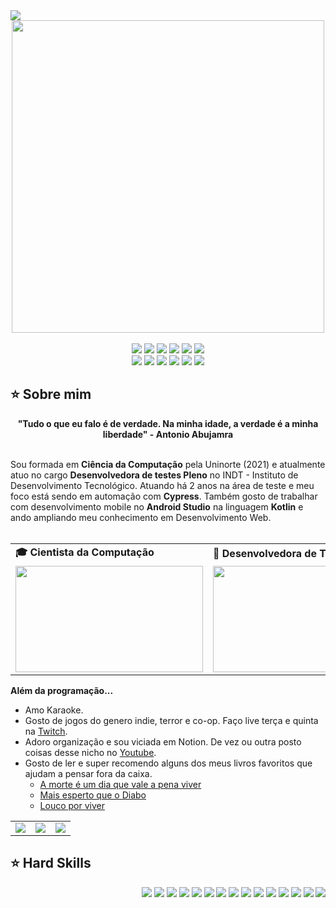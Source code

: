 <img src="https://komarev.com/ghpvc/?username=andreinaoliveira&color=ff69b4">
<div align="center">
  <a href="https://github.com/andreinaoliveira">
    <img align="center" src="Welcome.png" width="500">
  </a>
</div>
<br>

<div align="center">
  <!-- Work Links -->
  <a href="https://github.com/andreinaoliveira" target="_blank"><img src="https://img.shields.io/badge/GitHub-100000?style=for-the-badge&logo=github&logoColor=white" target="_blank"></a>
  <a href="https://hefesto.uea.edu.br/gitlab/andreinaoliveira" target="_blank"><img src="https://img.shields.io/badge/GitLab-330F63?style=for-the-badge&logo=gitlab&logoColor=white" target="_blank"></a>
  <a href="https://www.linkedin.com/in/andreinaoliveira/" target="_blank"><img src="https://img.shields.io/badge/-LinkedIn-%230077B5?style=for-the-badge&logo=linkedin&logoColor=white" target="_blank"></a>
  <a href = "mailto:andreinaholiveira@gmail.com"><img src="https://img.shields.io/badge/Gmail-D14836?style=for-the-badge&logo=gmail&logoColor=white"></a>
  <!-- YT Links -->
  <a href="https://www.twitch.tv/prinsycho" target="_blank"><img src="https://img.shields.io/badge/Twitch-6441a5?style=for-the-badge&logo=Twitch&logoColor=white" target="_blank"></a>
  <a href="https://www.youtube.com/@AndreinaOliveira" target="_blank"><img src="https://img.shields.io/badge/@AndreinaOliveira-FF0000?style=for-the-badge&logo=youtube&logoColor=white" target="_blank"></a>
  <br><a href="https://www.youtube.com/@QAutodidata" target="_blank"><img src="https://img.shields.io/badge/@QAutodidata-FF0000?style=for-the-badge&logo=youtube&logoColor=white" target="_blank"></a>
  <!-- Social Links -->
  <a href="https://instagram.com/prinsycho" target="_blank"><img src="https://img.shields.io/badge/-Instagram-%23E4405F?style=for-the-badge&logo=instagram&logoColor=white" target="_blank"></a>
  <a href="https://twitter.com/prinsycho" target="_blank"><img src="https://img.shields.io/badge/Twitter-1DA1F2?style=for-the-badge&logo=twitter&logoColor=white" target="_blank"></a>
  <!-- OTH Links -->
  <a href="https://trustinthesky.tumblr.com/" target="_blank"><img src="https://img.shields.io/badge/Tumblr-34526f?style=for-the-badge&logo=tumblr&logoColor=white"></a>
  <a href="https://open.spotify.com/playlist/3TNMcoGu5xhkUNgd5EXPqv?si=hwLhcHGPT8qoLAdftQ8ELA" target="_blank"><img src="https://img.shields.io/badge/Spotify-1ED760?&style=for-the-badge&logo=spotify&logoColor=white"target="_blank"></a>
  <a href="https://steamcommunity.com/id/prinsycho" target="_blank"><img src="https://img.shields.io/badge/Steam-000000?style=for-the-badge&logo=steam&logoColor=white" target="_blank"></a>
</div>

## ⭐️ Sobre mim
<div align='center'>
  <b>"Tudo o que eu falo é de verdade. Na minha idade, a verdade é a minha liberdade" - Antonio Abujamra</b>
</div><br>

Sou formada em <b>Ciência da Computação</b> pela Uninorte (2021) e atualmente atuo no cargo <b>Desenvolvedora de testes Pleno</b> no INDT - Instituto de Desenvolvimento Tecnológico. Atuando há 2 anos na área de teste e meu foco está sendo em automação com <b>Cypress</b>. Também gosto de trabalhar com desenvolvimento mobile no <b>Android Studio</b> na linguagem <b>Kotlin</b> e ando ampliando meu conhecimento em Desenvolvimento Web.
<br><br>

<div align="center">
  <table>
    <tr>
      <td><b>🎓 Cientista da Computação</b></td>
      <td><b>🧪 Desenvolvedora de Testes</b></td>
    </tr>
    <tr>
      <td><img src="https://apilgriminnarnia.files.wordpress.com/2018/09/legally-blonde-laptop-e1536078931635.jpg" width="300px" height="170px"></td>
      <td><img src="https://reactiongifs.me/wp-content/uploads/2019/05/Testers-Vs-Developers.gif" width="300px" height="170px"> </td>
    </tr>
  </table>
</div>

<b>Além da programação...</b>

- Amo Karaoke.
- Gosto de jogos do genero indie, terror e co-op. Faço live terça e quinta na [Twitch](https://www.twitch.tv/prinsycho).
- Adoro organização e sou viciada em Notion. De vez ou outra posto coisas desse nicho no [Youtube](https://www.youtube.com/@AndreinaOliveira/videos).
- Gosto de ler e super recomendo alguns dos meus livros favoritos que ajudam a pensar fora da caixa. 
  - <a href='https://www.amazon.com.br/morte-dia-vale-pena-viver/dp/8543107202/ref=sr_1_1?crid=10O1MH7C5CAMM&keywords=a+morte+%C3%A9+um+dia+que+vale+viver&qid=1646599578&sprefix=a+morte+%2Caps%2C203&sr=8-1'>A morte é um dia que vale a pena viver</a>
  -  <a href='https://www.amazon.com.br/Mais-esperto-que-Diabo-liberdade/dp/8568014003/ref=sr_1_5?crid=3GSH2MZHKL3D3&keywords=mais+esperto+que+o+diabo&qid=1646604662&sprefix=Mais+es%2Caps%2C290&sr=8-5'>Mais esperto que o Diabo</a>
  - <a href='https://www.amazon.com.br/Louco-por-viver-Roberto-Shinyashiki/dp/8573128607/ref=sr_1_1?crid=17F9GOLR7DPT0&keywords=louco+por+viver&qid=1646599654&sprefix=louco+por%2Caps%2C194&sr=8-1'>Louco por viver</a>

<div align="center">
  <table>
    <tr>
      <td><img src="https://64.media.tumblr.com/tumblr_lyxj33CYzW1qigluvo4_250.gif"></td>
      <td><img src="https://64.media.tumblr.com/tumblr_lyxj33CYzW1qigluvo5_250.gifv"></td>
      <td><img src="https://64.media.tumblr.com/tumblr_lyxj33CYzW1qigluvo6_250.gifv"></td>
    </tr>
  </table>
</div>

## ⭐️ Hard Skills
<!--  <img height="160em" src="https://github-readme-stats.vercel.app/api?username=andreinaoliveira&show_icons=true&theme=synthwave&include_all_commits=true&count_private=true%22/"> --> 
<img align="right" src="https://github-profile-trophy.vercel.app/?username=andreinaoliveira&amp;theme=dracula&amp;row=2&amp;no-bg=true&amp;column=3&amp;margin-w=15&amp;margin-h=15"  style="max-width: 100%;">
<div align="right">
  <!-- Python --> <img src="https://img.shields.io/badge/Python-FFD43B?style=for-the-badge&logo=python&logoColor=blue">
  <!-- JavaScript --> <img src="https://img.shields.io/badge/JavaScript-323330?style=for-the-badge&logo=javascript&logoColor=F7DF1E">
  <!-- Kotlin --> <img src="https://img.shields.io/badge/Kotlin-0095D5?&style=for-the-badge&logo=kotlin&logoColor=white">
  <!-- Json --> <img src="https://img.shields.io/badge/json-5E5C5C?style=for-the-badge&logo=json&logoColor=white">
  <!-- Cypress --> <img src="https://img.shields.io/badge/Cypress-639a4f?style=for-the-badge&logo=Cypress&logoColor=white">
  <!-- Selenium --> <img src="https://img.shields.io/badge/Selenium-008000?style=for-the-badge&logo=Selenium&logoColor=white">
  <!-- Xray --> <img src="https://img.shields.io/badge/Xray%20Test-3abb4c?style=for-the-badge&logo=Jira&logoColor=white">
  <!-- Zephyr --> <img src="https://img.shields.io/badge/Zephyr%20Test-87cefa?style=for-the-badge&logo=Jira&logoColor=white">
  <!-- QAlity --> <img src="https://img.shields.io/badge/QAlity%20Test-0093d8?style=for-the-badge&logo=Jira&logoColor=white">
  <!-- Postman --> <img src="https://img.shields.io/badge/Postman-EF5B25?style=for-the-badge&logo=Postman&logoColor=white">
  <!-- SQL --> <img src="https://img.shields.io/badge/Microsoft%20SQL%20Server-CC2927?style=for-the-badge&logo=microsoft%20sql%20server&logoColor=white">
  <!-- AOSP --> <img src="https://img.shields.io/badge/AOSP-32de84?style=for-the-badge&logo=Android&logoColor=white">
  <!-- Arduino --> <img src="https://img.shields.io/badge/Arduino-00979C?style=for-the-badge&logo=Arduino&logoColor=white">
  <!-- Adobe XD --> <img src="https://img.shields.io/badge/Adobe%20XD-660066?style=for-the-badge&logo=AdobeXD&logoColor=white">
  <br>
</div>

